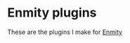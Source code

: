 # Enmity plugins
These are the plugins I make for <a href='https://github.com/enmity-mod/'>Enmity</a>
